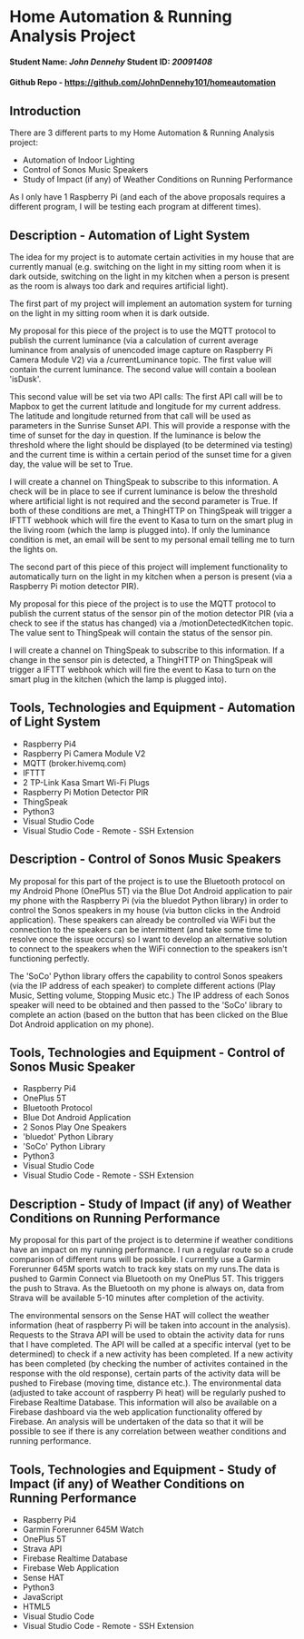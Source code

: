 # Home Automation & Running Analysis Project
#### Student Name: *John Dennehy*   Student ID: *20091408*
#### Github Repo - https://github.com/JohnDennehy101/homeautomation

## Introduction
There are 3 different parts to my Home Automation & Running Analysis project:
- Automation of Indoor Lighting
- Control of Sonos Music Speakers
- Study of Impact (if any) of Weather Conditions on Running Performance

As I only have 1 Raspberry Pi (and each of the above proposals requires a different program, I will be testing each program at different times).


## Description - Automation of Light System
The idea for my project is to automate certain activities in my house that are currently manual (e.g. switching on the light in my sitting room when it is dark outside, switching on the light in my kitchen when a person is present as the room is always too dark and requires artificial light).

The first part of my project will implement an automation system for turning on the light in my sitting room when it is dark outside. 

My proposal for this piece of the project is to use the MQTT protocol to publish the current luminance (via a calculation of current average luminance from analysis of unencoded image capture on Raspberry Pi Camera Module V2) via a /currentLuminance topic.
The first value will contain the current luminance.
The second value will contain a boolean 'isDusk'.

This second value will be set via two API calls:
The first API call will be to Mapbox to get the current latitude and longitude for my current address.
The latitude and longitude returned from that call will be used as parameters in the Sunrise Sunset API.
This will provide a response with the time of sunset for the day in question.
If the luminance is below the threshold where the light should be displayed (to be determined via testing) and the current time is within a certain period of the sunset time for a given day, the value will be set to True.

I will create a channel on ThingSpeak to subscribe to this information.
A check will be in place to see if current luminance is below the threshold where artificial light is not required and the second parameter is True.
If both of these conditions are met, a ThingHTTP on ThingSpeak will trigger a IFTTT webhook which will fire the event to Kasa to turn on the smart plug in the living room (which the lamp is plugged into).
If only the luminance condition is met, an email will be sent to my personal email telling me to turn the lights on.

The second part of this piece of this project will implement functionality to automatically turn on the light in my kitchen when a person is present (via a Raspberry Pi motion detector PIR).

My proposal for this piece of the project is to use the MQTT protocol to publish the current status of the sensor pin of the motion detector PIR (via a check to see if the status has changed) via a /motionDetectedKitchen topic.
The value sent to ThingSpeak will contain the status of the sensor pin.

I will create a channel on ThingSpeak to subscribe to this information.
If a change in the sensor pin is detected, a ThingHTTP on ThingSpeak will trigger a IFTTT webhook which will fire the event to Kasa to turn on the smart plug in the kitchen (which the lamp is plugged into).

## Tools, Technologies and Equipment - Automation of Light System
* Raspberry Pi4
* Raspberry Pi Camera Module V2
* MQTT (broker.hivemq.com)
* IFTTT
* 2 TP-Link Kasa Smart Wi-Fi Plugs
* Raspberry Pi Motion Detector PIR
* ThingSpeak
* Python3
* Visual Studio Code
* Visual Studio Code - Remote - SSH Extension


## Description - Control of Sonos Music Speakers
My proposal for this part of the project is to use the Bluetooth protocol on my Android Phone (OnePlus 5T) via the Blue Dot Android application to pair my phone with the Raspberry Pi (via the bluedot Python library) in order to control the Sonos speakers in my house (via button clicks in the Android application).
These speakers can already be controlled via WiFi but the connection to the speakers can be intermittent (and take some time to resolve once the issue occurs) so I want to develop an alternative solution to connect to the speakers when the WiFi connection to the speakers isn't functioning perfectly.

The 'SoCo' Python library offers the capability to control Sonos speakers (via the IP address of each speaker) to complete different actions (Play Music, Setting volume, Stopping Music etc.) The IP address of each Sonos speaker will need to be obtained and then passed to the 'SoCo' library to complete an action (based on the button that has been clicked on the Blue Dot Android application on my phone).

## Tools, Technologies and Equipment - Control of Sonos Music Speaker
* Raspberry Pi4
* OnePlus 5T
* Bluetooth Protocol
* Blue Dot Android Application
* 2 Sonos Play One Speakers
* 'bluedot' Python Library
* 'SoCo' Python Library
* Python3
* Visual Studio Code
* Visual Studio Code - Remote - SSH Extension

## Description - Study of Impact (if any) of Weather Conditions on Running Performance
My proposal for this part of the project is to determine if weather conditions have an impact on my running performance. 
I run a regular route so a crude comparison of different runs will be possible. I currently use a Garmin Forerunner 645M sports watch to track key stats on my runs.The data is pushed to Garmin Connect via Bluetooth on my OnePlus 5T. This triggers the push to Strava. As the Bluetooth on my phone is always on, data from Strava will be available 5-10 minutes after completion of the activity.

The environmental sensors on the Sense HAT will collect the weather information (heat of raspberry Pi will be taken into account in the analysis).
Requests to the Strava API will be used to obtain the activity data for runs that I have completed.
The API will be called at a specific interval (yet to be determined) to check if a new activity has been completed.
If a new activity has been completed (by checking the number of activites contained in the response with the old response), certain parts of the activity data will be pushed to Firebase (moving time, distance etc.).
The environmental data (adjusted to take account of raspberry Pi heat) will be regularly pushed to Firebase Realtime Database.
This information will also be available on a Firebase dashboard via the web application functionality offered by Firebase.
An analysis will be undertaken of the data so that it will be possible to see if there is any correlation between weather conditions and running performance.


## Tools, Technologies and Equipment - Study of Impact (if any) of Weather Conditions on Running Performance
* Raspberry Pi4
* Garmin Forerunner 645M Watch
* OnePlus 5T
* Strava API
* Firebase Realtime Database
* Firebase Web Application
* Sense HAT
* Python3
* JavaScript
* HTML5
* Visual Studio Code
* Visual Studio Code - Remote - SSH Extension





